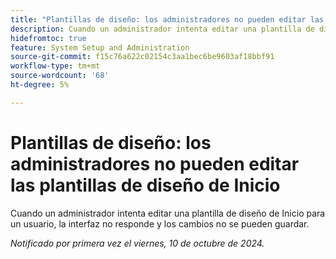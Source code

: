 ```yaml
---
title: "Plantillas de diseño: los administradores no pueden editar las plantillas de diseño de Inicio"
description: Cuando un administrador intenta editar una plantilla de diseño de Inicio para un usuario, la interfaz no responde y los cambios no se pueden guardar.
hidefromtoc: true
feature: System Setup and Administration
source-git-commit: f15c76a622c02154c3aa1bec6be9603af18bbf91
workflow-type: tm+mt
source-wordcount: '68'
ht-degree: 5%

---
```


# Plantillas de diseño: los administradores no pueden editar las plantillas de diseño de Inicio

Cuando un administrador intenta editar una plantilla de diseño de Inicio para un usuario, la interfaz no responde y los cambios no se pueden guardar.

_Notificado por primera vez el viernes, 10 de octubre de 2024._
